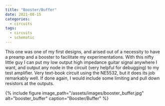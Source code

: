 ```yaml
---
title: "Booster/Buffer"
date: 2021-08-15
categories:
  - circuits
tags:
  - circuits
  - schematic
---
```


This one was one of my first designs, and arised out of a necessity to have a preamp and a booster to facilitate my experimentations. With this nifty little guy I can put my low output high impedance guitar signal anywhere I want, and output any node in the circuit (very helpful for debugging) to my test amplifier. Very text-book circuit using the NE5532, but it does its job remarkably well. If done again, I would include some limiting and pull down resistors at the outputs.  


{% include figure image_path="/assets/images/booster_buffer.jpg" alt="booster_buffer" caption="Booster/Buffer" %}






